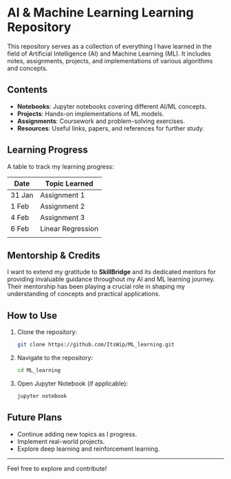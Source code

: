 # AI & Machine Learning Learning Repository

This repository serves as a collection of everything I have learned in the field of Artificial Intelligence (AI) and Machine Learning (ML). It includes notes, assignments, projects, and implementations of various algorithms and concepts.

## Contents
- **Notebooks**: Jupyter notebooks covering different AI/ML concepts.
- **Projects**: Hands-on implementations of ML models.
- **Assignments**: Coursework and problem-solving exercises.
- **Resources**: Useful links, papers, and references for further study.

## Learning Progress
A table to track my learning progress:

| Date       | Topic Learned |
|------------|--------------|
| 31 Jan          | Assignment 1      |
| 1 Feb           | Assignment 2      |
| 4 Feb           | Assignment 3      |
| 6 Feb           | Linear Regression              |
|            |              |

## Mentorship & Credits
I want to extend my gratitude to **SkillBridge** and its dedicated mentors for providing invaluable guidance throughout my AI and ML learning journey. Their mentorship has been playing a crucial role in shaping my understanding of concepts and practical applications.

## How to Use
1. Clone the repository:
   ```sh
   git clone https://github.com/ItsWip/ML_learning.git
   ```
2. Navigate to the repository:
   ```sh
   cd ML_learning
   ```
3. Open Jupyter Notebook (if applicable):
   ```sh
   jupyter notebook
   ```

## Future Plans
- Continue adding new topics as I progress.
- Implement real-world projects.
- Explore deep learning and reinforcement learning.

---
Feel free to explore and contribute!
